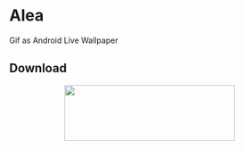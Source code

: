 Alea
====
Gif as Android Live Wallpaper

Download
---
<p align="center">
  <a href="https://play.google.com/store/apps/details?id=flying.grub.alea"><img src="http://switzerland.tasis.com/uploaded/images2/appstore_button_google.png" height="100" width="306"/></a>
</p>
